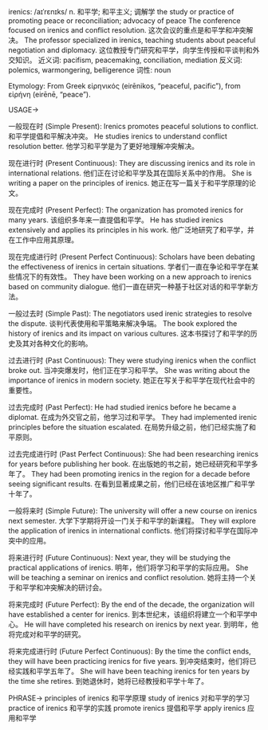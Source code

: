 irenics: /aɪˈrɛnɪks/
n.
和平学; 和平主义; 调解学
the study or practice of promoting peace or reconciliation; advocacy of peace
The conference focused on irenics and conflict resolution.  这次会议的重点是和平学和冲突解决。
The professor specialized in irenics, teaching students about peaceful negotiation and diplomacy.  这位教授专门研究和平学，向学生传授和平谈判和外交知识。
近义词: pacifism, peacemaking, conciliation, mediation
反义词: polemics, warmongering, belligerence
词性: noun


Etymology:  From Greek εἰρηνικός (eirēnikos, “peaceful, pacific”), from εἰρήνη (eirēnē, “peace”).


USAGE->

一般现在时 (Simple Present):
Irenics promotes peaceful solutions to conflict. 和平学提倡和平解决冲突。
He studies irenics to understand conflict resolution better. 他学习和平学是为了更好地理解冲突解决。


现在进行时 (Present Continuous):
They are discussing irenics and its role in international relations. 他们正在讨论和平学及其在国际关系中的作用。
She is writing a paper on the principles of irenics. 她正在写一篇关于和平学原理的论文。


现在完成时 (Present Perfect):
The organization has promoted irenics for many years.  该组织多年来一直提倡和平学。
He has studied irenics extensively and applies its principles in his work. 他广泛地研究了和平学，并在工作中应用其原理。


现在完成进行时 (Present Perfect Continuous):
Scholars have been debating the effectiveness of irenics in certain situations. 学者们一直在争论和平学在某些情况下的有效性。
They have been working on a new approach to irenics based on community dialogue. 他们一直在研究一种基于社区对话的和平学新方法。


一般过去时 (Simple Past):
The negotiators used irenic strategies to resolve the dispute.  谈判代表使用和平策略来解决争端。
The book explored the history of irenics and its impact on various cultures. 这本书探讨了和平学的历史及其对各种文化的影响。


过去进行时 (Past Continuous):
They were studying irenics when the conflict broke out. 当冲突爆发时，他们正在学习和平学。
She was writing about the importance of irenics in modern society. 她正在写关于和平学在现代社会中的重要性。


过去完成时 (Past Perfect):
He had studied irenics before he became a diplomat. 在成为外交官之前，他学习过和平学。
They had implemented irenic principles before the situation escalated. 在局势升级之前，他们已经实施了和平原则。


过去完成进行时 (Past Perfect Continuous):
She had been researching irenics for years before publishing her book. 在出版她的书之前，她已经研究和平学多年了。
They had been promoting irenics in the region for a decade before seeing significant results. 在看到显著成果之前，他们已经在该地区推广和平学十年了。


一般将来时 (Simple Future):
The university will offer a new course on irenics next semester.  大学下学期将开设一门关于和平学的新课程。
They will explore the application of irenics in international conflicts. 他们将探讨和平学在国际冲突中的应用。


将来进行时 (Future Continuous):
Next year, they will be studying the practical applications of irenics. 明年，他们将学习和平学的实际应用。
She will be teaching a seminar on irenics and conflict resolution. 她将主持一个关于和平学和冲突解决的研讨会。


将来完成时 (Future Perfect):
By the end of the decade, the organization will have established a center for irenics. 到本世纪末，该组织将建立一个和平学中心。
He will have completed his research on irenics by next year. 到明年，他将完成对和平学的研究。


将来完成进行时 (Future Perfect Continuous):
By the time the conflict ends, they will have been practicing irenics for five years. 到冲突结束时，他们将已经实践和平学五年了。
She will have been teaching irenics for ten years by the time she retires. 到她退休时，她将已经教授和平学十年了。


PHRASE->
principles of irenics 和平学原理
study of irenics 对和平学的学习
practice of irenics 和平学的实践
promote irenics 提倡和平学
apply irenics 应用和平学
